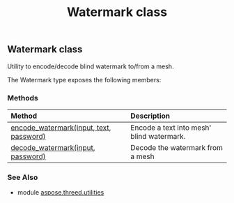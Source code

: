 ﻿---
title: Watermark class
second_title: Aspose.3D for Python via .NET API References
description: 
type: docs
weight: 250
url: /python-net/aspose.threed.utilities/watermark/
is_root: false
---

## Watermark class

Utility to encode/decode blind watermark  to/from a mesh.



The Watermark type exposes the following members:

### Methods
| Method | Description |
| :- | :- |
| [encode_watermark(input, text, password)](/3d/python-net/aspose.threed.utilities/watermark/encode_watermark/#aspose.threed.entities.Mesh-str-str) | Encode a text into mesh' blind watermark. |
| [decode_watermark(input, password)](/3d/python-net/aspose.threed.utilities/watermark/decode_watermark/#aspose.threed.entities.Mesh-str) | Decode the watermark from a mesh |



### See Also
* module [aspose.threed.utilities](..)
